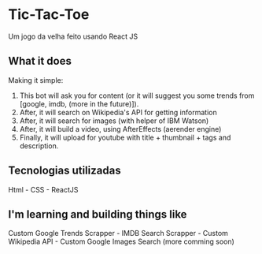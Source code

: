 # Tic-Tac-Toe

Um jogo da velha feito usando React JS

## What it does

Making it simple:

1. This bot will ask you for content (or it will suggest you some trends from [google, imdb, (more in the future)]).
2. After, it will search on Wikipedia's API for getting information
3. After, it will search for images (with helper of IBM Watson)
4. After, it will build a video, using AfterEffects (aerender engine)
5. Finally, it will upload for youtube with title + thumbnail + tags and description.

## Tecnologias utilizadas

Html - CSS - ReactJS

## I'm learning and building things like

Custom Google Trends Scrapper - IMDB Search Scrapper - Custom Wikipedia API - Custom Google Images Search (more comming soon)